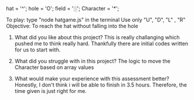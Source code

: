 
hat = '^';
hole = 'O';
field = '░';
Character = '*';

To play: type "node hatgame.js" in the terminal
Use only "U", "D", "L" , "R"
Objective: To reach the hat without falling into the hole


1) What did you like about this project?
This is really challanging which pushed me to think really hard.
Thankfully there are initial codes written for us to start with.

2) What did you struggle with in this project?
The logic to move the Character based on array values

3) What would make your experience with this assessment better?
Honestly, I don't think i will be able to finish in 3.5 hours.
Therefore, the time given is just right for me. 
